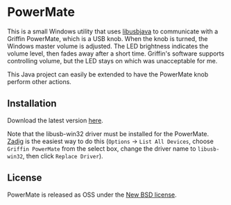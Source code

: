 # PowerMate

This is a small Windows utility that uses [libusbjava](http://libusbjava.sourceforge.net) to communicate with a Griffin PowerMate, which is a USB knob. When the knob is turned, the Windows master volume is adjusted. The LED brightness indicates the volume level, then fades away after a short time. Griffin's software supports controlling volume, but the LED stays on which was unacceptable for me.

This Java project can easily be extended to have the PowerMate knob perform other actions.

## Installation

Download the latest version [here](https://github.com/EsotericSoftware/powermate/releases).

Note that the libusb-win32 driver must be installed for the PowerMate. [Zadig](http://zadig.akeo.ie/) is the easiest way to do this (`Options` -> `List All Devices`, choose `Griffin PowerMate` from the select box, change the driver name to `libusb-win32`, then click `Replace Driver`).

## License

PowerMate is released as OSS under the [New BSD license](https://github.com/EsotericSoftware/powermate/blob/master/LICENSE).
